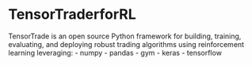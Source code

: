 # TensorTraderforRL
TensorTrade is an open source Python framework for building, training, evaluating, and deploying robust trading algorithms using reinforcement learning leveraging:  - numpy - pandas - gym - keras - tensorflow
